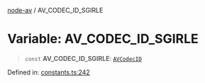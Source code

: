 [node-av](../globals.md) / AV\_CODEC\_ID\_SGIRLE

# Variable: AV\_CODEC\_ID\_SGIRLE

> `const` **AV\_CODEC\_ID\_SGIRLE**: [`AVCodecID`](../type-aliases/AVCodecID.md)

Defined in: [constants.ts:242](https://github.com/seydx/av/blob/f8631fc881b394300b1479f511d55cf1c370a87f/src/constants/constants.ts#L242)
